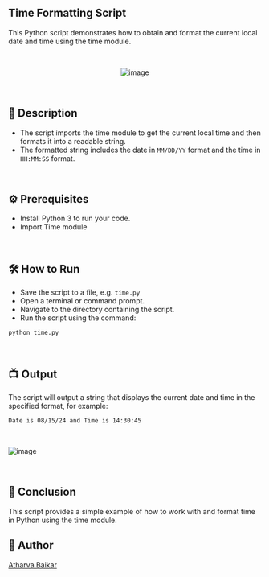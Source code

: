 ## Time Formatting Script

This Python script demonstrates how to obtain and format the current local date and time using the time module.

<br>
<p align="center">
  <img src="https://github.com/user-attachments/assets/14aa888e-b4a1-4435-a852-82aa122eb7e2" alt="image">
</p>

<br>

## 🌟 Description

- The script imports the time module to get the current local time and then formats it into a readable string. 
- The formatted string includes the date in `MM/DD/YY` format and the time in `HH:MM:SS` format.

<br>

## ⚙️ Prerequisites

- Install Python 3 to run your code.
- Import Time module

<br>

## 🛠️ How to Run

- Save the script to a file, e.g. `time.py`
- Open a terminal or command prompt.
- Navigate to the directory containing the script.
- Run the script using the command:

```
python time.py
```
<br>

## 📺 Output

The script will output a string that displays the current date and time in the specified format, for example:

```
Date is 08/15/24 and Time is 14:30:45
```
<br>

![image](https://github.com/user-attachments/assets/3ca2ac08-fd60-46c3-b59c-4d57cf2f31af)

<br>

## 📜 Conclusion

This script provides a simple example of how to work with and format time in Python using the time module.

## 🤖 Author

[Atharva Baikar](https://github.com/DarkGuardian641)